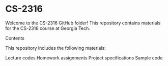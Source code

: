 # CS-2316

Welcome to the CS-2316 GitHub folder! This repository contains materials for the CS-2316 course at Georgia Tech.

Contents

This repository includes the following materials:

Lecture codes
Homework assignments
Project specifications
Sample code

